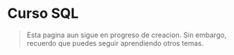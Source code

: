 # **Curso SQL**

> Esta pagina aun sigue en progreso de creacion. Sin embargo, recuerdo que puedes seguir aprendiendo otros temas.
